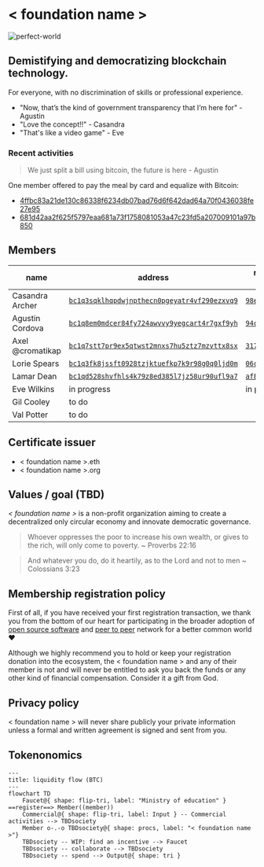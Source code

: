 # < foundation name >

![perfect-world](https://github.com/user-attachments/assets/e30e84b8-5544-4301-a9fc-6da89f09e088)

## Demistifying and democratizing blockchain technology.

For everyone, with no discrimination of skills or professional experience.

- "Now, that’s the kind of government transparency that I’m here for" - Agustin
- "Love the concept!!" - Casandra
- "That's like a video game" - Eve

### Recent activities

> We just split a bill using bitcoin, the future is here - Agustin

One member offered to pay the meal by card and equalize with Bitcoin:
- [4ffbc83a21de130c86338f6234db07bad76d6f642dad64a70f0436038fe27e95](https://mempool.space/tx/4ffbc83a21de130c86338f6234db07bad76d6f642dad64a70f0436038fe27e95)
- [681d42aa2f625f5797eaa681a73f1758081053a47c23fd5a207009101a97b850](https://mempool.space/tx/681d42aa2f625f5797eaa681a73f1758081053a47c23fd5a207009101a97b850)

## Members

| name | address | registration number | certificate |
|------|------------|---------------------|-------------|
| Casandra Archer | [`bc1q3sqklhqpdwjnpthecn0pgeyatr4vf290ezxvq9`](https://mempool.space/address/bc1q3sqklhqpdwjnpthecn0pgeyatr4vf290ezxvq9) | [`98e077...1c84ac`](https://mempool.space/tx/98e07795a8ca6452088ba64c2de4802c2c16ee733b6718da5a8a436ed31c84ac) | passed |
| Agustin Cordova | [`bc1q8em0mdcer84fy724awvvy9yegcart4r7gxf9yh`](https://mempool.space/address/bc1q8em0mdcer84fy724awvvy9yegcart4r7gxf9yh) | [`94c5bf...442515`](https://mempool.space/tx/94c5bf1f0373c0cc4924c454719ca0a89728697d160cca05fa79fc12e9442515) | passed |
| Axel @cromatikap | [`bc1q7stt7pr9ex5qtwst2mnxs7hu5ztz7mzvttx8sx`](https://mempool.space/address/bc1q7stt7pr9ex5qtwst2mnxs7hu5ztz7mzvttx8sx) | [`317f89...8d1e2e`](https://mempool.space/tx/317f89c35c330e70c4d50a664c07d46f29dd41aea2dfd5c4a5366696448d1e2e) | passed |
| Lorie Spears | [`bc1q3fk8jssft0928tzjktuefkp7k9r98g0q0ljd0m`](https://mempool.space/address/bc1q3fk8jssft0928tzjktuefkp7k9r98g0q0ljd0m) | [`06c749...c1b6cf`](https://mempool.space/tx/06c74924a411095ec6072f17005209daf05cf66eb87bce0d8c0c8201fac1b6cf) | to renew |
| Lamar Dean | [`bc1qd528shvfhls4k79z8ed385l7jz58ur90ufl9a7`](https://mempool.space/address/bc1qd528shvfhls4k79z8ed385l7jz58ur90ufl9a7) | [`af855f...97153f`](https://mempool.space/tx/af855f8dcaad737e05365733b89995c7ffd6ab75f46021ff2b4f5b318297153f) | to renew |
| Eve Wilkins | in progress | in progress | none
| Gil Cooley | to do | | |
| Val Potter | to do | | |

## Certificate issuer

- < foundation name >.eth
- < foundation name >.org

## Values / goal (TBD)

*< foundation name >* is a non-profit organization aiming to create a decentralized only circular economy and innovate democratic governance.

> Whoever oppresses the poor to increase his own wealth, or gives to the rich, will only come to poverty. ~ Proverbs 22:16

> And whatever you do, do it heartily, as to the Lord and not to men ~ Colossians 3:23

## Membership registration policy

First of all, if you have received your first registration transaction, we thank you from the bottom of our heart for participating in the broader adoption of [open source software](https://en.wikipedia.org/wiki/Open_source) and [peer to peer](https://en.wikipedia.org/wiki/Peer-to-peer) network for a better common world ❤️

Although we highly recommend you to hold or keep your registration donation into the ecosystem, the < foundation name > and any of their member is not and will never be entitled to ask you back the funds or any other kind of financial compensation. Consider it a gift from God.

## Privacy policy

< foundation name > will never share publicly your private information unless a formal and written agreement is signed and sent from you.

## Tokenonomics

```mermaid
---
title: liquidity flow (BTC)
---
flowchart TD
    Faucet@{ shape: flip-tri, label: "Ministry of education" } ==register==> Member((member))
    Commercial@{ shape: flip-tri, label: Input } -- Commercial activities --> TBDsociety
    Member o-.-o TBDsociety@{ shape: procs, label: "< foundation name >"}
    TBDsociety -- WIP: find an incentive --> Faucet
    TBDsociety -- collaborate --> TBDsociety
    TBDsociety -- spend --> Output@{ shape: tri }
```
